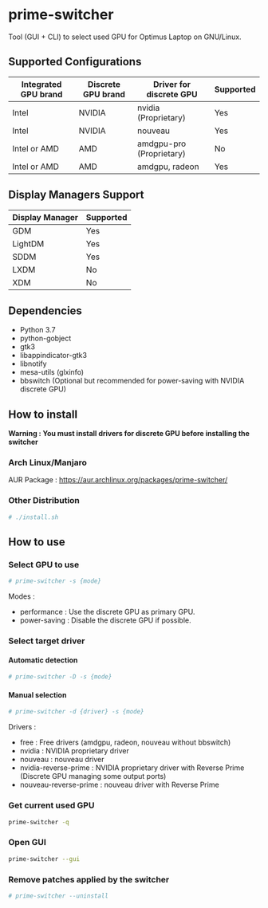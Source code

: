 # prime-switcher

Tool (GUI  + CLI) to select used GPU for Optimus Laptop on GNU/Linux.

## Supported Configurations

| Integrated GPU brand | Discrete GPU brand | Driver for discrete GPU | Supported |
|----------------------|--------------------|-------------------------|-----------|
| Intel                | NVIDIA             | nvidia (Proprietary)    | Yes       |
| Intel                | NVIDIA             | nouveau                 | Yes       |
| Intel or AMD         | AMD                | amdgpu-pro (Proprietary)| No        |
| Intel or AMD         | AMD                | amdgpu, radeon          | Yes       |

## Display Managers Support

| Display Manager | Supported |
|-----------------|-----------|
| GDM             | Yes       |
| LightDM         | Yes       |
| SDDM            | Yes       |
| LXDM            | No        |
| XDM             | No        |

## Dependencies

- Python 3.7
- python-gobject
- gtk3
- libappindicator-gtk3
- libnotify
- mesa-utils (glxinfo)
- bbswitch (Optional but recommended for power-saving with NVIDIA discrete GPU)

## How to install 

**Warning : You must install drivers for discrete GPU before installing the switcher**

### Arch Linux/Manjaro

AUR Package : https://aur.archlinux.org/packages/prime-switcher/

### Other Distribution

```bash
# ./install.sh
```

## How to use


### Select GPU to use

```bash
# prime-switcher -s {mode}
```

Modes :
- performance : Use the discrete GPU as primary GPU.
- power-saving : Disable the discrete GPU if possible.


### Select target driver

#### Automatic detection

```bash
# prime-switcher -D -s {mode}
```

#### Manual selection
```bash
# prime-switcher -d {driver} -s {mode}
```

Drivers :
- free : Free drivers (amdgpu, radeon, nouveau without bbswitch)
- nvidia : NVIDIA proprietary driver
- nouveau : nouveau driver
- nvidia-reverse-prime : NVIDIA proprietary driver with Reverse Prime (Discrete GPU managing some output ports)
- nouveau-reverse-prime : nouveau driver with Reverse Prime

### Get current used GPU
```bash
prime-switcher -q
```

### Open GUI
```bash
prime-switcher --gui
```

### Remove patches applied by the switcher
```bash
# prime-switcher --uninstall
```